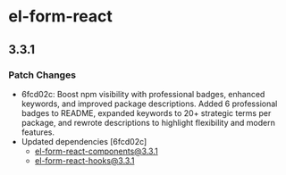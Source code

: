 # el-form-react

## 3.3.1

### Patch Changes

- 6fcd02c: Boost npm visibility with professional badges, enhanced keywords, and improved package descriptions. Added 6 professional badges to README, expanded keywords to 20+ strategic terms per package, and rewrote descriptions to highlight flexibility and modern features.
- Updated dependencies [6fcd02c]
  - el-form-react-components@3.3.1
  - el-form-react-hooks@3.3.1
